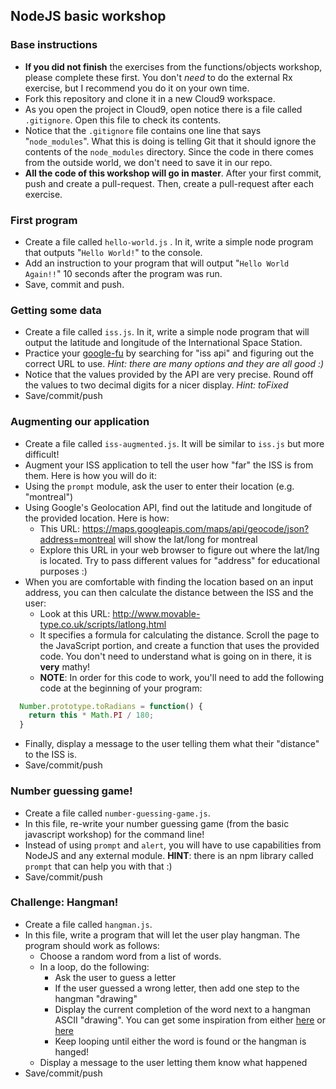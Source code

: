 ## NodeJS basic workshop

### Base instructions
  * **If you did not finish** the exercises from the functions/objects workshop, please complete these first. You don't *need* to do the external Rx exercise, but I recommend you do it on your own time.
  * Fork this repository and clone it in a new Cloud9 workspace.
  * As you open the project in Cloud9, open notice there is a file called `.gitignore`. Open this file to check its contents.
  * Notice that the `.gitignore` file contains one line that says "`node_modules`". What this is doing is telling Git that it should ignore the contents of the `node_modules` directory. Since the code in there comes from the outside world, we don't need to save it in our repo.
  * **All the code of this workshop will go in master**. After your first commit, push and create a pull-request. Then, create a pull-request after each exercise.

### First program
  * Create a file called `hello-world.js` . In it, write a simple node program that outputs "`Hello World!`" to the console.
  * Add an instruction to your program that will output "`Hello World Again!!`" 10 seconds after the program was run.
  * Save, commit and push.
  
### Getting some data
  * Create a file called `iss.js`. In it, write a simple node program that will output the latitude and longitude of the International Space Station.
  * Practice your [google-fu](http://www.urbandictionary.com/define.php?term=google-fu) by searching for "iss api" and figuring out the correct URL to use. *Hint: there are many options and they are all good :)*
  * Notice that the values provided by the API are very precise. Round off the values to two decimal digits for a nicer display. *Hint: toFixed*
  * Save/commit/push
  
### Augmenting our application
  * Create a file called `iss-augmented.js`. It will be similar to `iss.js` but more difficult!
  * Augment your ISS application to tell the user how "far" the ISS is from them. Here is how you will do it:
  * Using the `prompt` module, ask the user to enter their location (e.g. "montreal")
  * Using Google's Geolocation API, find out the latitude and longitude of the provided location. Here is how:
    * This URL: https://maps.googleapis.com/maps/api/geocode/json?address=montreal will show the lat/long for montreal
    * Explore this URL in your web browser to figure out where the lat/lng is located. Try to pass different values for "address" for educational purposes :)
  * When you are comfortable with finding the location based on an input address, you can then calculate the distance between the ISS and the user:
    * Look at this URL: http://www.movable-type.co.uk/scripts/latlong.html
    * It specifies a formula for calculating the distance. Scroll the page to the JavaScript portion, and create a function that uses the provided code. You don't need to understand what is going on in there, it is **very** mathy!
    * **NOTE**: In order for this code to work, you'll need to add the following code at the beginning of your program:
```javascript
  Number.prototype.toRadians = function() {
    return this * Math.PI / 180;
  }
```
  * Finally, display a message to the user telling them what their "distance" to the ISS is.
  * Save/commit/push
  
### Number guessing game!
  * Create a file called `number-guessing-game.js`.
  * In this file, re-write your number guessing game (from the basic javascript workshop) for the command line!
  * Instead of using `prompt` and `alert`, you will have to use capabilities from NodeJS and any external module. **HINT**: there is an npm library called `prompt` that can help you with that :)
  * Save/commit/push
  
### Challenge: Hangman!
  * Create a file called `hangman.js`.
  * In this file, write a program that will let the user play hangman. The program should work as follows:
    * Choose a random word from a list of words.
    * In a loop, do the following:
      * Ask the user to guess a letter
      * If the user guessed a wrong letter, then add one step to the hangman "drawing"
      * Display the current completion of the word next to a hangman ASCII "drawing". You can get some inspiration from either [here](http://www.berkeleyinternet.com/perl/node30.html) or [here](http://ascii.co.uk/art/hangman)
      * Keep looping until either the word is found or the hangman is hanged!
    * Display a message to the user letting them know what happened
  * Save/commit/push
